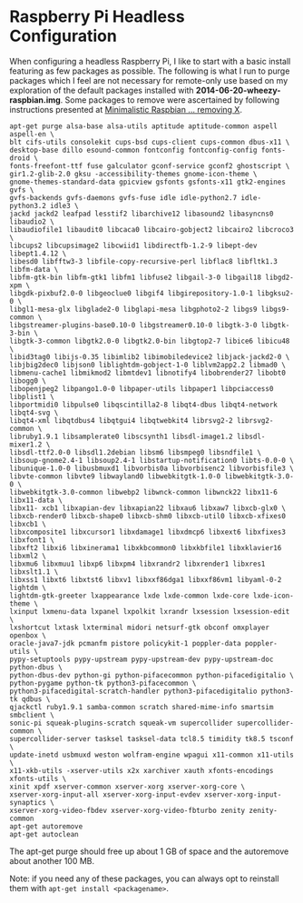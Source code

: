 Raspberry Pi Headless Configuration
===
When configuring a headless Raspberry Pi, I like to start with a basic install featuring as few packages as possible. The following is what I run to purge packages which I feel are not necessary for remote-only use based on my exploration of the default packages installed with **2014-06-20-wheezy-raspbian.img**. Some packages to remove were ascertained by following instructions presented at [Minimalistic Raspbian … removing X](http://www.tweaking4all.com/forums/topic/minimalistic-raspbian-removing-x/).

	apt-get purge alsa-base alsa-utils aptitude aptitude-common aspell aspell-en \
	blt cifs-utils consolekit cups-bsd cups-client cups-common dbus-x11 \
	desktop-base dillo esound-common fontconfig fontconfig-config fonts-droid \
	fonts-freefont-ttf fuse galculator gconf-service gconf2 ghostscript \
	gir1.2-glib-2.0 gksu -accessibility-themes gnome-icon-theme \
	gnome-themes-standard-data gpicview gsfonts gsfonts-x11 gtk2-engines gvfs \
	gvfs-backends gvfs-daemons gvfs-fuse idle idle-python2.7 idle-python3.2 idle3 \
	jackd jackd2 leafpad lesstif2 libarchive12 libasound2 libasyncns0 libaudio2 \
	libaudiofile1 libaudit0 libcaca0 libcairo-gobject2 libcairo2 libcroco3 \
	libcups2 libcupsimage2 libcwiid1 libdirectfb-1.2-9 libept-dev libept1.4.12 \
	libesd0 libfftw3-3 libfile-copy-recursive-perl libflac8 libfltk1.3 libfm-data \
	libfm-gtk-bin libfm-gtk1 libfm1 libfuse2 libgail-3-0 libgail18 libgd2-xpm \
	libgdk-pixbuf2.0-0 libgeoclue0 libgif4 libgirepository-1.0-1 libgksu2-0 \
	libgl1-mesa-glx libglade2-0 libglapi-mesa libgphoto2-2 libgs9 libgs9-common \
	libgstreamer-plugins-base0.10-0 libgstreamer0.10-0 libgtk-3-0 libgtk-3-bin \
	libgtk-3-common libgtk2.0-0 libgtk2.0-bin libgtop2-7 libice6 libicu48 \
	libid3tag0 libijs-0.35 libimlib2 libimobiledevice2 libjack-jackd2-0 \
	libjbig2dec0 libjson0 liblightdm-gobject-1-0 liblvm2app2.2 libmad0 \
	libmenu-cache1 libmikmod2 libmtdev1 libnotify4 libobrender27 libobt0 libogg0 \
	libopenjpeg2 libpango1.0-0 libpaper-utils libpaper1 libpciaccess0 libplist1 \
	libportmidi0 libpulse0 libqscintilla2-8 libqt4-dbus libqt4-network libqt4-svg \
	libqt4-xml libqtdbus4 libqtgui4 libqtwebkit4 librsvg2-2 librsvg2-common \
	libruby1.9.1 libsamplerate0 libscsynth1 libsdl-image1.2 libsdl-mixer1.2 \
	libsdl-ttf2.0-0 libsdl1.2debian libsm6 libsmpeg0 libsndfile1 \
	libsoup-gnome2.4-1 libsoup2.4-1 libstartup-notification0 libts-0.0-0 \ 
	libunique-1.0-0 libusbmuxd1 libvorbis0a libvorbisenc2 libvorbisfile3 \
	libvte-common libvte9 libwayland0 libwebkitgtk-1.0-0 libwebkitgtk-3.0-0 \
	libwebkitgtk-3.0-common libwebp2 libwnck-common libwnck22 libx11-6 libx11-data \
	libx11-	xcb1 libxapian-dev libxapian22 libxau6 libxaw7 libxcb-glx0 \
	libxcb-render0 libxcb-shape0 libxcb-shm0 libxcb-util0 libxcb-xfixes0 libxcb1 \
	libxcomposite1 libxcursor1 libxdamage1 libxdmcp6 libxext6 libxfixes3 libxfont1 \
	libxft2 libxi6 libxinerama1 libxkbcommon0 libxkbfile1 libxklavier16 libxml2 \
	libxmu6 libxmuu1 libxp6 libxpm4 libxrandr2 libxrender1 libxres1 libxslt1.1 \
	libxss1 libxt6 libxtst6 libxv1 libxxf86dga1 libxxf86vm1 libyaml-0-2 lightdm \
	lightdm-gtk-greeter lxappearance lxde lxde-common lxde-core lxde-icon-theme \
	lxinput lxmenu-data lxpanel lxpolkit lxrandr lxsession lxsession-edit \
	lxshortcut lxtask lxterminal midori netsurf-gtk obconf omxplayer openbox \
	oracle-java7-jdk pcmanfm pistore policykit-1 poppler-data poppler-utils \
	pypy-setuptools pypy-upstream pypy-upstream-dev pypy-upstream-doc python-dbus \
	python-dbus-dev python-gi python-pifacecommon python-pifacedigitalio \
	python-pygame python-tk python3-pifacecommon \
	python3-pifacedigital-scratch-handler python3-pifacedigitalio python3-tk qdbus \
	qjackctl ruby1.9.1 samba-common scratch shared-mime-info smartsim smbclient \
	sonic-pi squeak-plugins-scratch squeak-vm supercollider supercollider-common \
	supercollider-server tasksel tasksel-data tcl8.5 timidity tk8.5 tsconf \
	update-inetd usbmuxd weston wolfram-engine wpagui x11-common x11-utils \
	x11-xkb-utils -xserver-utils x2x xarchiver xauth xfonts-encodings xfonts-utils \
	xinit xpdf xserver-common xserver-xorg xserver-xorg-core \
	xserver-xorg-input-all xserver-xorg-input-evdev xserver-xorg-input-synaptics \
	xserver-xorg-video-fbdev xserver-xorg-video-fbturbo zenity zenity-common
	apt-get autoremove
	apt-get autoclean

The apt-get purge should free up about 1 GB of space and the autoremove about another 100 MB.

Note: if you need any of these packages, you can always opt to reinstall them with `apt-get install <packagename>`.
